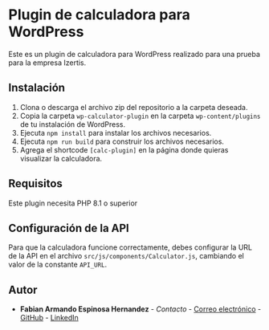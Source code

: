 # Plugin de calculadora para WordPress

Este es un plugin de calculadora para WordPress realizado para una prueba para la empresa Izertis.

## Instalación

1. Clona o descarga el archivo zip del repositorio a la carpeta deseada.
2. Copia la carpeta `wp-calculator-plugin` en la carpeta `wp-content/plugins` de tu instalación de WordPress.
3. Ejecuta `npm install` para instalar los archivos necesarios.
4. Ejecuta `npm run build` para construir los archivos necesarios.
5. Agrega el shortcode `[calc-plugin]` en la página donde quieras visualizar la calculadora.

## Requisitos
Este plugin necesita PHP 8.1 o superior

## Configuración de la API

Para que la calculadora funcione correctamente, debes configurar la URL de la API en el archivo `src/js/components/Calculator.js`, cambiando el valor de la constante `API_URL`.

## Autor

* **Fabian Armando Espinosa Hernandez** - *Contacto* - 
[Correo electrónico](mailto:fabianespinosa1988@gmail.com) -
[GitHub](https://github.com/FabianEspinosa) -
[LinkedIn](https://www.linkedin.com/in/faehz/)
